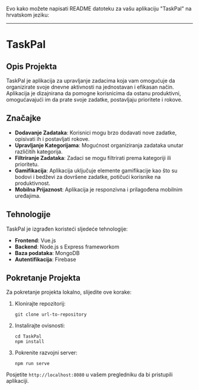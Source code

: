 Evo kako možete napisati README datoteku za vašu aplikaciju "TaskPal" na hrvatskom jeziku:

---

# TaskPal

## Opis Projekta

TaskPal je aplikacija za upravljanje zadacima koja vam omogućuje da organizirate svoje dnevne aktivnosti na jednostavan i efikasan način. Aplikacija je dizajnirana da pomogne korisnicima da ostanu produktivni, omogućavajući im da prate svoje zadatke, postavljaju prioritete i rokove.

## Značajke

- **Dodavanje Zadataka**: Korisnici mogu brzo dodavati nove zadatke, opisivati ih i postavljati rokove.
- **Upravljanje Kategorijama**: Mogućnost organiziranja zadataka unutar različitih kategorija.
- **Filtriranje Zadataka**: Zadaci se mogu filtrirati prema kategoriji ili prioritetu.
- **Gamifikacija**: Aplikacija uključuje elemente gamifikacije kao što su bodovi i bedževi za dovršene zadatke, potičući korisnike na produktivnost.
- **Mobilna Prijaznost**: Aplikacija je responzivna i prilagođena mobilnim uređajima.

## Tehnologije

TaskPal je izgrađen koristeći sljedeće tehnologije:
- **Frontend**: Vue.js
- **Backend**: Node.js s Express frameworkom
- **Baza podataka**: MongoDB
- **Autentifikacija**: Firebase

## Pokretanje Projekta

Za pokretanje projekta lokalno, slijedite ove korake:

1. Klonirajte repozitorij:
   ```
   git clone url-to-repository
   ```
2. Instalirajte ovisnosti:
   ```
   cd TaskPal
   npm install
   ```
3. Pokrenite razvojni server:
   ```
   npm run serve
   ```

Posjetite `http://localhost:8080` u vašem pregledniku da bi pristupili aplikaciji.
